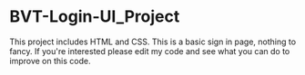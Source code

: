 # BVT-Login-UI_Project
This project includes HTML and CSS.
This is a basic sign in page, nothing to fancy. If you're interested please edit my code and see what you can do to improve on this code.
